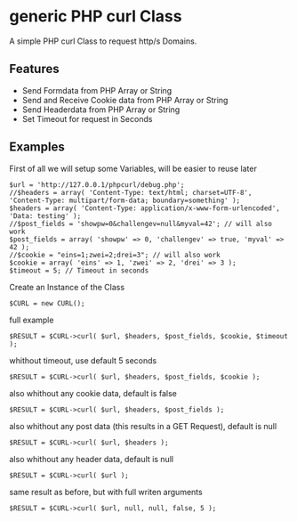 # generic PHP curl Class #

A simple PHP curl Class to request http/s Domains.


## Features ##

- Send Formdata from PHP Array or String
- Send and Receive Cookie data from PHP Array or String
- Send Headerdata from PHP Array or String
- Set Timeout for request in Seconds


## Examples ##

First of all we will setup some Variables, will be easier to reuse later

	$url = 'http://127.0.0.1/phpcurl/debug.php';
	//$headers = array( 'Content-Type: text/html; charset=UTF-8', 'Content-Type: multipart/form-data; boundary=something' );
	$headers = array( 'Content-Type: application/x-www-form-urlencoded', 'Data: testing' );
	//$post_fields = 'showpw=0&challengev=null&myval=42'; // will also work
	$post_fields = array( 'showpw' => 0, 'challengev' => true, 'myval' => 42 );
	//$cookie = "eins=1;zwei=2;drei=3"; // will also work
	$cookie = array( 'eins' => 1, 'zwei' => 2, 'drei' => 3 );
	$timeout = 5; // Timeout in seconds



Create an Instance of the Class

	$CURL = new CURL();

full example

	$RESULT = $CURL->curl( $url, $headers, $post_fields, $cookie, $timeout );

whithout timeout, use default 5 seconds

	$RESULT = $CURL->curl( $url, $headers, $post_fields, $cookie );

also whithout any cookie data, default is false

	$RESULT = $CURL->curl( $url, $headers, $post_fields );

also whithout any post data (this results in a GET Request), default is null

	$RESULT = $CURL->curl( $url, $headers );

also whithout any header data, default is null

	$RESULT = $CURL->curl( $url );

same result as before, but with full writen arguments

	$RESULT = $CURL->curl( $url, null, null, false, 5 );

